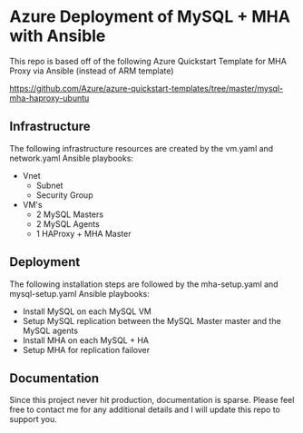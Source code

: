 # Azure Deployment of MySQL + MHA with Ansible

This repo is based off of the following Azure Quickstart Template for MHA Proxy via Ansible (instead of ARM template)

https://github.com/Azure/azure-quickstart-templates/tree/master/mysql-mha-haproxy-ubuntu

## Infrastructure 

The following infrastructure resources are created by the vm.yaml and network.yaml Ansible playbooks:

* Vnet
  * Subnet
  * Security Group
* VM's
  * 2 MySQL Masters
  * 2 MySQL Agents
  * 1 HAProxy + MHA Master

## Deployment

The following installation steps are followed by the mha-setup.yaml and mysql-setup.yaml Ansible playbooks:

* Install MySQL on each MySQL VM
* Setup MySQL replication between the MySQL Master master and the MySQL agents
* Install MHA on each MySQL + HA
* Setup MHA for replication failover

## Documentation

Since this project never hit production, documentation is sparse.  Please feel free to contact me for any additional details and I will update this repo to support you.
